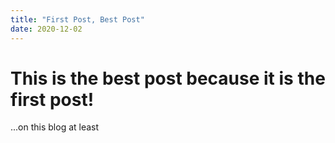```yaml
---
title: "First Post, Best Post"
date: 2020-12-02
---
```

<H1>This is the best post because it is the first post!</H1>
...on this blog at least
